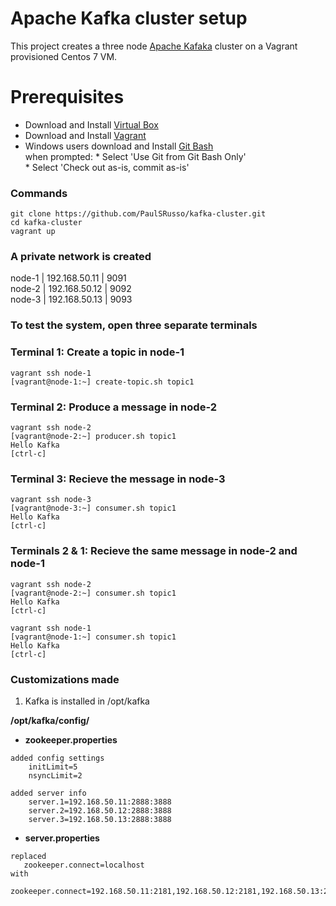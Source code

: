 # Apache Kafka cluster setup 
This project creates a three node [Apache Kafaka](https://kafka.apache.org) cluster on a Vagrant provisioned Centos 7 VM. 

# Prerequisites
* Download and Install <a href="https://www.virtualbox.org/wiki/Downloads" target="_blank">Virtual Box</a>
* Download and Install <a href="https://www.vagrantup.com/downloads.html" target="_blank">Vagrant</a>
* Windows users download and Install <a href="https://git-scm.com/downloads" target="_blank">Git Bash</a>   
    when prompted:
      * Select 'Use Git from Git Bash Only'   
      * Select 'Check out as-is, commit as-is'

### Commands
```ShellSession
git clone https://github.com/PaulSRusso/kafka-cluster.git
cd kafka-cluster
vagrant up
```

### A private network is created   
node-1 | 192.168.50.11 | 9091  
node-2 | 192.168.50.12 | 9092   
node-3 | 192.168.50.13 | 9093   

### To test the system, open three separate terminals

### Terminal 1: Create a topic in node-1
```ShellSession
vagrant ssh node-1
[vagrant@node-1:~] create-topic.sh topic1
```

### Terminal 2: Produce a message in node-2
```ShellSession
vagrant ssh node-2
[vagrant@node-2:~] producer.sh topic1
Hello Kafka 
[ctrl-c]
```

### Terminal 3: Recieve the message in node-3
```ShellSession
vagrant ssh node-3
[vagrant@node-3:~] consumer.sh topic1
Hello Kafka 
[ctrl-c]
```

### Terminals 2 & 1: Recieve the same message in node-2 and node-1
```ShellSession
vagrant ssh node-2
[vagrant@node-2:~] consumer.sh topic1
Hello Kafka 
[ctrl-c]

vagrant ssh node-1
[vagrant@node-1:~] consumer.sh topic1
Hello Kafka 
[ctrl-c]
```
### Customizations made
1. Kafka is installed in /opt/kafka

**/opt/kafka/config/**

* **zookeeper.properties**
```  
added config settings
    initLimit=5
    nsyncLimit=2

added server info
    server.1=192.168.50.11:2888:3888  
    server.2=192.168.50.12:2888:3888  
    server.3=192.168.50.13:2888:3888
```
* **server.properties**  
``` 
replaced
   zookeeper.connect=localhost
with
   zookeeper.connect=192.168.50.11:2181,192.168.50.12:2181,192.168.50.13:2181
```
